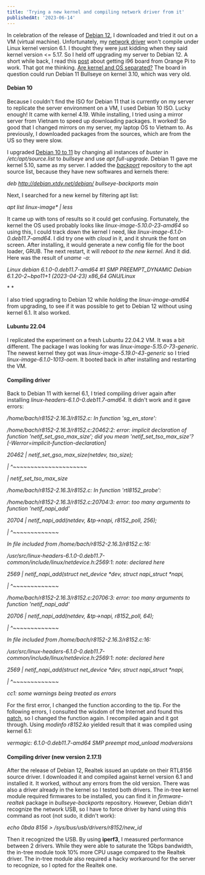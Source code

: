 ```yaml
---
title: 'Trying a new kernel and compiling network driver from it'
publishedAt: '2023-06-14'
---
```

In celebration of the release of [Debian
12](https://www.debian.org/News/2023/20230610), I downloaded and tried
it out on a VM (virtual machine). Unfortunately, my [network
driver](https://www.realtek.com/en/component/zoo/category/network-interface-controllers-10-100-1000m-gigabit-ethernet-usb-3-0-software)
won't compile under Linux kernel version 6.1. I thought they were just
kidding when they said kernel version \<= 5.17. So I held off upgrading
my server to Debian 12. A short while back, I read this
[post](https://jamesachambers.com/orange-pi-i96-getting-started-guide/)
about getting i96 board from Orange Pi to work. That got me thinking.
[Are kernel and OS
separated?](https://askubuntu.com/questions/913351/why-are-the-operating-system-and-kernel-treated-separately-in-linux)
The board in question could run Debian 11 Bullseye on kernel 3.10, which
was very old.

#### Debian 10

Because I couldn't find the ISO for Debian 11 that is currently on my
server to replicate the server environment on a VM, I used Debian 10
ISO. Lucky enough! It came with kernel 4.19. While installing, I tried
using a mirror server from Vietnam to speed up downloading packages. It
worked! So good that I changed mirrors on my server, my laptop OS to
Vietnam to. As previously, I downloaded packages from the sources, which
are from the US so they were slow.

I upgraded [Debian 10 to
11](https://www.cyberciti.biz/faq/update-upgrade-debian-10-to-debian-11-bullseye/)
by changing all instances of *buster* in */etc/apt/source.list* to
*bullseye* and use *apt full-upgrade*. Debian 11 gave me kernel 5.10,
same as my server. I added the
[*backport*](https://wiki.debian.org/Backports) repository to the apt
source list, because they have new softwares and kernels there:

*deb http://debian.xtdv.net/debian/ bullseye-backports main*

Next, I searched for a new kernel by filtering apt list:

*apt list linux-image\* \| less*

It came up with tons of results so it could get confusing. Fortunately,
the kernel the OS used probably looks like *linux-image-5.10.0-23-amd64*
so using this, I could track down the kernel I need, like
*linux-image-6.1.0-0.deb11.7-amd64*. I did try one with *cloud* in it,
and it shrunk the font on screen. After installing, it would generate a
new config file for the boot loader, GRUB. The next restart, it will
*reboot to the new kernel*. And it did. Here was the result
of *uname -a*:

*Linux debian 6.1.0-0.deb11.7-amd64 \#1 SMP PREEMPT\_DYNAMIC Debian
6.1.20-2\~bpo11+1 (2023-04-23) x86\_64 GNU/Linux*

* *

I also tried upgrading to Debian 12 while *holding* the
*linux-image-amd64* from upgrading, to see if it was possible to get to
Debian 12 without using kernel 6.1. It also worked.

#### Lubuntu 22.04

I replicated the experiment on a fresh Lubuntu 22.04.2 VM. It was a bit
different. The package I was looking for was
*linux-image-5.15.0-73-generic*. The newest kernel they got was
*linux-image-5.19.0-43-generic* so I tried *linux-image-6.1.0-1013-oem*.
It booted back in after installing and restarting the VM.

#### Compiling driver

Back to Debian 11 with kernel 6.1, I tried compiling driver again after
installing *linux-headers-6.1.0-0.deb11.7-amd64*. It didn't work and it
gave errors:

*/home/bach/r8152-2.16.3/r8152.c: In function 'sg\_en\_store':*

*/home/bach/r8152-2.16.3/r8152.c:20462:2: error: implicit declaration of
function 'netif\_set\_gso\_max\_size'; did you mean
'netif\_set\_tso\_max\_size'? \[-Werror=implicit-function-declaration\]*

*20462 \| netif\_set\_gso\_max\_size(netdev, tso\_size);*

*\| \^\~\~\~\~\~\~\~\~\~\~\~\~\~\~\~\~\~\~\~\~\~*

*\| netif\_set\_tso\_max\_size*

*/home/bach/r8152-2.16.3/r8152.c: In function 'rtl8152\_probe':*

*/home/bach/r8152-2.16.3/r8152.c:20704:3: error: too many arguments to
function 'netif\_napi\_add'*

*20704 \| netif\_napi\_add(netdev, &tp-\>napi, r8152\_poll, 256);*

*\| \^\~\~\~\~\~\~\~\~\~\~\~\~\~*

*In file included from /home/bach/r8152-2.16.3/r8152.c:16:*

*/usr/src/linux-headers-6.1.0-0.deb11.7-common/include/linux/netdevice.h:2569:1:
note: declared here*

*2569 \| netif\_napi\_add(struct net\_device \*dev, struct napi\_struct
\*napi,*

*\| \^\~\~\~\~\~\~\~\~\~\~\~\~\~*

*/home/bach/r8152-2.16.3/r8152.c:20706:3: error: too many arguments to
function 'netif\_napi\_add'*

*20706 \| netif\_napi\_add(netdev, &tp-\>napi, r8152\_poll, 64);*

*\| \^\~\~\~\~\~\~\~\~\~\~\~\~\~*

*In file included from /home/bach/r8152-2.16.3/r8152.c:16:*

*/usr/src/linux-headers-6.1.0-0.deb11.7-common/include/linux/netdevice.h:2569:1:
note: declared here*

*2569 \| netif\_napi\_add(struct net\_device \*dev, struct napi\_struct
\*napi,*

*\| \^\~\~\~\~\~\~\~\~\~\~\~\~\~*

*cc1: some warnings being treated as errors*

For the first error, I changed the function according to the tip. For
the following errors, I consulted the wisdom of the Internet and found
this
[patch](https://lore.kernel.org/netdev/20221002175650.1491124-1-kuba@kernel.org/t/),
so I changed the function again. I recompiled again and it got through.
Using *modinfo r8152.ko* yielded result that it was compiled using
kernel 6.1:

*vermagic: 6.1.0-0.deb11.7-amd64 SMP preempt mod\_unload modversions*

#### Compiling driver (new version 2.17.1)

After the release of Debian 12, Realtek issued an update on their
RTL8156 source driver. I downloaded it and compiled against kernel
version 6.1 and installed it. It worked, without any errors from the old
version. There was also a driver already in the kernel so I tested both
drivers. The in-tree kernel module required firmwares to be installed,
you can find it in *firmware-realtek* package in *bullseye-backports*
repository. However, Debian didn\'t recognize the network USB, so I have
to force driver by hand using this command as root (not sudo, it didn\'t
work):

*echo 0bda 8156 \> /sys/bus/usb/drivers/r8152/new\_id*

Then it recognized the USB. By using **iperf3**, I measured performance
between 2 drivers. While they were able to saturate the 1Gbps bandwidth,
the in-tree module took 10% more CPU usage compared to the Realtek
driver. The in-tree module also required a hacky workaround for the
server to recognize, so I opted for the Realtek one.
